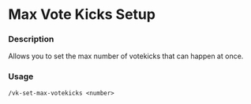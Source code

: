 # Max Vote Kicks Setup

### Description

Allows you to set the max number of votekicks that can happen at once.

### Usage

`/vk-set-max-votekicks <number>`
